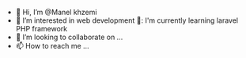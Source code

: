 - 👋 Hi, I’m @Manel khzemi
- 👀 I’m interested in web development
🌱: I'm currently learning laravel PHP framework
- 💞️ I’m looking to collaborate on ...
- 📫 How to reach me ...

<!---
ManelKh123/ManelKh123 is a ✨ special ✨ repository because its `README.md` (this file) appears on your GitHub profile.
You can click the Preview link to take a look at your changes.
--->
